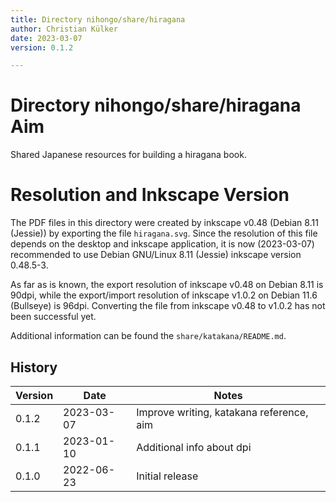 ```yaml
---
title: Directory nihongo/share/hiragana
author: Christian Külker
date: 2023-03-07
version: 0.1.2

---
```


# Directory nihongo/share/hiragana Aim

Shared Japanese resources for building a hiragana book.

# Resolution and Inkscape Version

The PDF files in this directory were created by inkscape v0.48 (Debian 8.11
(Jessie)) by exporting the file `hiragana.svg`. Since the resolution of this
file depends on the desktop and inkscape application, it is now (2023-03-07)
recommended to use Debian GNU/Linux 8.11 (Jessie) inkscape version 0.48.5-3.

As far as is known, the export resolution of inkscape v0.48 on Debian 8.11 is
90dpi, while the export/import resolution of inkscape v1.0.2 on Debian 11.6
(Bullseye) is 96dpi. Converting the file from inkscape v0.48 to v1.0.2 has not
been successful yet.

Additional information can be found the `share/katakana/README.md`.

## History

| Version | Date       | Notes                                                |
| ------- | ---------- | ---------------------------------------------------- |
| 0.1.2   | 2023-03-07 | Improve writing, katakana reference, aim             |
| 0.1.1   | 2023-01-10 | Additional info about dpi                            |
| 0.1.0   | 2022-06-23 | Initial release                                      |
